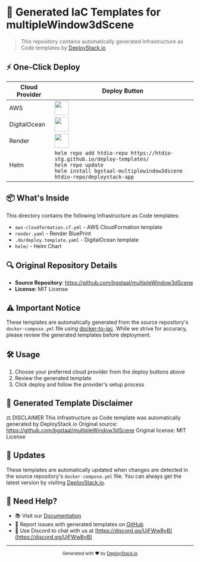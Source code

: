 # 🚀 Generated IaC Templates for multipleWindow3dScene

> This repository contains automatically generated Infrastructure as Code templates by [DeployStack.io](https://deploystack.io/c/bgstaal-multiplewindow3dscene)

## ⚡ One-Click Deploy

| Cloud Provider | Deploy Button |
|---------------|---------------|
| AWS | <a href="https://preview.3dcxy8cjkw-deploy-my.pages.dev/deploy/bgstaal-multiplewindow3dscene?provider=aws&language=cfn"><img src="https://github.com/htdio-stg/deploy-templates/blob/main/.assets/img/aws.svg" height="38"></a> |
| DigitalOcean | <a href="https://preview.3dcxy8cjkw-deploy-my.pages.dev/deploy/bgstaal-multiplewindow3dscene?provider=do&language=dop"><img src="https://github.com/htdio-stg/deploy-templates/blob/main/.assets/img/do.svg" height="38"></a> |
| Render | <a href="https://preview.3dcxy8cjkw-deploy-my.pages.dev/deploy/bgstaal-multiplewindow3dscene?provider=rnd&language=rnd"><img src="https://github.com/htdio-stg/deploy-templates/blob/main/.assets/img/rnd.svg" height="38"></a> |
| Helm | `helm repo add htdio-repo https://htdio-stg.github.io/deploy-templates/`<br>`helm repo update`<br>`helm install bgstaal-multiplewindow3dscene htdio-repo/deploystack-app` |



## 📦 What's Inside

This directory contains the following Infrastructure as Code templates:

- `aws-cloudformation.cf.yml` - AWS CloudFormation template
- `render.yaml` - Render BluePrint
- `.do/deploy.template.yaml` - DigitalOcean template
- `helm/` - Helm Chart

## 🔍 Original Repository Details

- **Source Repository**: https://github.com/bgstaal/multipleWindow3dScene
- **License**: MIT License

## ⚠️ Important Notice

These templates are automatically generated from the source repository's `docker-compose.yml` file using [docker-to-iac](https://github.com/deploystackio/docker-to-iac). While we strive for accuracy, please review the generated templates before deployment.

## 🛠 Usage

1. Choose your preferred cloud provider from the deploy buttons above
2. Review the generated template
3. Click deploy and follow the provider's setup process

## 📝 Generated Template Disclaimer
⚖️ DISCLAIMER
This Infrastructure as Code template was automatically generated by DeployStack.io
Original source: https://github.com/bgstaal/multipleWindow3dScene
Original license: MIT License

## 🔄 Updates

These templates are automatically updated when changes are detected in the source repository's `docker-compose.yml` file. You can always get the latest version by visiting [DeployStack.io](https://deploystack.io).

## 💬 Need Help?

- 📚 Visit our [Documentation](https://deploystack.io)
- 🎯 Report issues with generated templates on [GitHub](https://github.com/deploystackio/docker-to-iac/issues)
- 📧 Use Discord to chat with us at [https://discord.gg/UjFWwByB](https://discord.gg/UjFWwByB)

---

<div align="center">
  <sub>Generated with ❤️ by <a href="https://deploystack.io">DeployStack.io</a></sub>
</div>
